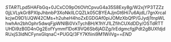 $START$Lpd5HAFbGq+0JCxCO9pOtiOVtCpvuG4a35S8Exy8g/W2xjYP3TZZz0jjLVLykGr8PXIpJhbnbP3XoNkllLCQZLk05CBYEAJjnGt6Hi7u6AjdL/7gnXrcaIkcjwD9D1/JQW42CMs+h2uheH4hoZxEGDGAf0piJOMzXbQfP/GJydj1tnpWLhwhAn2bhOphr5dwqFjpWNIBi0VxTychBH/K1hYJ1LZfihCUXdDDy/OSTdRTTUHDi9zB0D4nOg2EofYymmf1DoK9VQ6Sb6jADZg/IrEdgmcfgjPdt2gBUXfdjdRUxjS3ldNCFynxGlqnaC+PUGQ/3FY7Kfiini9M1WiIVg==$END$